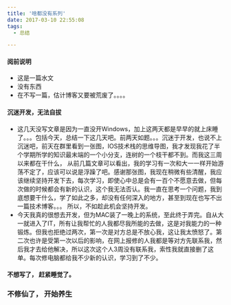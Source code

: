 ```yaml
---
title: '啥都没有系列'
date: 2017-03-10 22:55:08
tags:
  - 总结

---
```


#### 阅前说明
- 这是一篇水文
- 没有东西
- 在不写一篇，估计博客又要被荒废了。。。。
<!--more-->

#### 沉迷开发，无法自拔
- 这几天没写文章是因为一直没开Windows，加上这两天都是早早的就上床睡了。。。包括今天，总结一下这几天吧。前两天如题。。。沉迷于开发，也说不上沉迷吧，前天在群里看到一张图，IOS技术栈的思维导图，我才发现我花了半个学期所学的知识最末端的一个小分支，连树的一个枝干都不到。而我这三周以来都在干什么， 从前几篇文章可以看出，我的学习有一次和大一一样开始游荡不定了，应该可以说是浮躁了吧。感谢那张图，我现在稍微有些清醒，我应该继续坚持开发下去，每次学习，即使心中总是会有一百个不愿意去做，但每次做的时候都会有新的认识，这个我无法否认。我一直在思考一个问题，我到底想要干什么，学了如此之多，却没有任何深入的地方，甚至到现在也写不出一篇技术博客。。。 所以，不如趁此机会坚持开发。
- 今天我真的很想去开发，但为MAC装了一晚上的系统，至此终于弄完。自从大一就进入了IT，所有让我帮忙的人我都尽我所能的去做，这是对我能力的一种锻炼。但我也拒绝过两次，第一次是对方总是不放心我，这让我太愤怒了。第二次也许是受第一次以后的影响，在网上报修的人我都是等对方先联系我，然后我才去给他解决，所以这次这个人3周没有联系我，索性我就直接删了这单。每次修电脑都给我不少新的认识，学习到了不少。

#### 不想写了， 赶紧睡觉了。
### 不修仙了， 开始养生